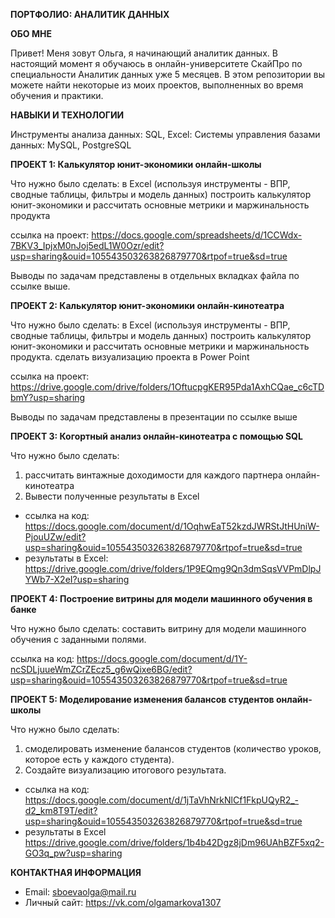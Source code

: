 **ПОРТФОЛИО: АНАЛИТИК ДАННЫХ**

**ОБО МНЕ**

Привет! Меня зовут Ольга, я начинающий аналитик данных. В настоящий момент я обучаюсь в онлайн-университете СкайПро по специальности Аналитик данных уже 5 месяцев. В этом репозитории вы можете найти некоторые из моих проектов, выполненных во время обучения и практики.

**НАВЫКИ И ТЕХНОЛОГИИ**

Инструменты анализа данных: SQL, Excel:
Системы управления базами данных: MySQL, PostgreSQL

**ПРОЕКТ 1: Калькулятор юнит-экономики онлайн-школы**

Что нужно было сделать: в Excel (используя инструменты - ВПР, сводные таблицы, фильтры и модель данных) построить калькулятор юнит-экономики и рассчитать основные метрики и маржинальность продукта
   
ссылка на проект:
https://docs.google.com/spreadsheets/d/1CCWdx-7BKV3_IpjxM0nJoj5edL1W0Ozr/edit?usp=sharing&ouid=105543503263826879770&rtpof=true&sd=true

Выводы по задачам представлены в отдельных вкладках файла по ссылке выше.

**ПРОЕКТ 2: Калькулятор юнит-экономики онлайн-кинотеатра**

Что нужно было сделать: в Excel (используя инструменты - ВПР, сводные таблицы, фильтры и модель данных) построить калькулятор юнит-экономики и рассчитать основные метрики и маржинальность продукта. сделать визуализацию проекта в Power Point

ссылка на проект:
https://drive.google.com/drive/folders/1OftucpgKER95Pda1AxhCQae_c6cTDbmY?usp=sharing

Выводы по задачам представлены в презентации по ссылке выше

**ПРОЕКТ 3: Когортный анализ онлайн-кинотеатра с помощью SQL**

Что нужно было сделать:
1. рассчитать винтажные доходимости для каждого партнера онлайн-кинотеатра 
2. Вывести полученные результаты в Excel

- ссылка на код: https://docs.google.com/document/d/1OqhwEaT52kzdJWRStJtHUniW-PjouUZw/edit?usp=sharing&ouid=105543503263826879770&rtpof=true&sd=true
- результаты в Excel: https://drive.google.com/drive/folders/1P9EQmg9Qn3dmSqsVVPmDlpJYWb7-X2eI?usp=sharing
   
**ПРОЕКТ 4: Построение витрины для модели машинного обучения в банке**

Что нужно было сделать: составить витрину для модели машинного обучения с заданными полями.

ссылка на код: https://docs.google.com/document/d/1Y-ncSDLjuueWmZCrZEcz5_g6wQixe6BG/edit?usp=sharing&ouid=105543503263826879770&rtpof=true&sd=true

**ПРОЕКТ 5: Моделирование изменения балансов студентов онлайн-школы**

Что нужно было сделать:
1. смоделировать изменение балансов студентов (количество уроков, которое есть у каждого студента).
2. Создайте визуализацию итогового результата. 

- ссылка на код: https://docs.google.com/document/d/1jTaVhNrkNlCf1FkpUQyR2_-d2_km8T9T/edit?usp=sharing&ouid=105543503263826879770&rtpof=true&sd=true
- результаты в Excel https://drive.google.com/drive/folders/1b4b42Dgz8jDm96UAhBZF5xq2-GO3q_pw?usp=sharing

**КОНТАКТНАЯ ИНФОРМАЦИЯ**

- Email: sboevaolga@mail.ru
- Личный сайт: https://vk.com/olgamarkova1307
